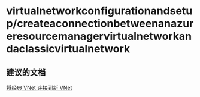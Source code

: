 <properties
    pageTitle="virtualnetworkconfigurationandsetup/createaconnectionbetweenanazureresourcemanagervirtualnetworkandaclassicvirtualnetwork"
    description="virtualnetworkconfigurationandsetup/createaconnectionbetweenanazureresourcemanagervirtualnetworkandaclassicvirtualnetwork"
    service="microsoft.network"
    resource="virtualnetworks"
    authors="radwiv"
    displayOrder=""
    selfHelpType="generic"
    supportTopicIds="32547230"
    resourceTags=""
    productPesIds="15526"
    cloudEnvironments="public"
/>


# <a name="virtualnetworkconfigurationandsetupcreateaconnectionbetweenanazureresourcemanagervirtualnetworkandaclassicvirtualnetwork"></a>virtualnetworkconfigurationandsetup/createaconnectionbetweenanazureresourcemanagervirtualnetworkandaclassicvirtualnetwork

## <a name="recommended-documents"></a>**建议的文档**
[将经典 VNet 连接到新 VNet](https://docs.microsoft.com/azure/vpn-gateway/vpn-gateway-connect-different-deployment-models-portal)

